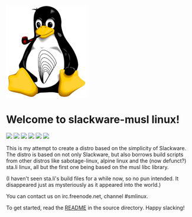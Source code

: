 ![](./img/slackware-musl.png)

# Welcome to slackware-musl linux!

![](https://img.shields.io/github/stars/pandao/editor.md.svg) ![](https://img.shields.io/github/forks/pandao/editor.md.svg) ![](https://img.shields.io/github/tag/pandao/editor.md.svg) ![](https://img.shields.io/github/release/pandao/editor.md.svg) ![](https://img.shields.io/github/issues/pandao/editor.md.svg) ![](https://img.shields.io/bower/v/editor.md.svg)

This is my attempt to create a distro based on
the simplicity of Slackware. The distro is based
on not only Slackware, but also borrows build scripts
from other distros like sabotage-linux, alpine linux
and the (now defunct?) sta.li linux, all but the
first one being based on the musl libc library.

(I haven't seen sta.li's build files for a while now,
so no pun intended. It disappeared just as mysteriously
as it appeared into the world.)

You can contact us on irc.freenode.net, channel #smlinux.

To get started, read the [README](./source/README "README") in the source directory.
Happy slacking!
